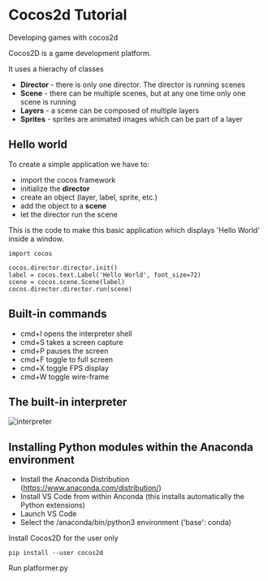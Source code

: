 # Cocos2d Tutorial
Developing games with cocos2d

Cocos2D is a game development platform.

It uses a hierachy of classes
* __Director__ - there is only one director. The director is running scenes
* __Scene__ - there can be multiple scenes, but at any one time only one scene is running
* __Layers__ - a scene can be composed of multiple layers
* __Sprites__ - sprites are animated images which can be part of a layer

## Hello world

To create a simple application we have to:

* import the cocos framework
* initialize the **director**
* create an object (layer, label, sprite, etc.)
* add the object to a **scene**
* let the director run the scene

This is the code to make this basic application which displays 'Hello World' inside a window.

    import cocos

    cocos.director.director.init()
    label = cocos.text.Label('Hello World', font_size=72)
    scene = cocos.scene.Scene(label)
    cocos.director.director.run(scene)

Built-in commands
-----------------

* cmd+I opens the interpreter shell
* cmd+S takes a screen capture
* cmd+P pauses the screen
* cmd+F toggle to full screen
* cmd+X toggle FPS display
* cmd+W toggle wire-frame

The built-in interpreter
------------------------

![interpreter]('screenshot-1554228960.png')


## Installing Python modules within the Anaconda environment

* Install the Anaconda Distribution (https://www.anaconda.com/distribution/)
* Install VS Code from within Anconda (this installs automatically the Python extensions)
* Launch VS Code
* Select the /anaconda/bin/python3 environment ('base': conda)

Install Cocos2D for the user only

    pip install --user cocos2d

Run platformer.py
